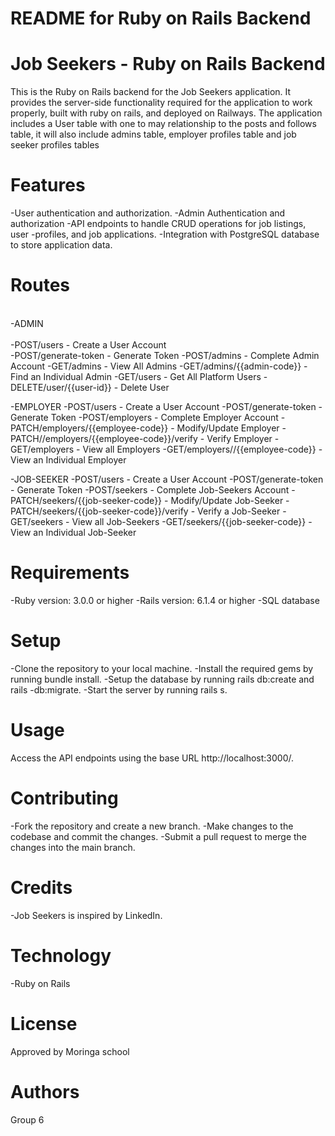 # README for Ruby on Rails Backend

# Job Seekers - Ruby on Rails Backend

This is the Ruby on Rails backend for the Job Seekers application. It provides the server-side functionality required for the application to work properly, built with ruby on rails,  and deployed on Railways. The application includes a User table with one to may relationship to the posts and follows table, it will also include admins table, employer profiles table and job seeker profiles tables

# Features

-User authentication and authorization.
-Admin Authentication and authorization
-API endpoints to handle CRUD operations for job listings, user -profiles, and job applications.
-Integration with PostgreSQL database to store application data.

# Routes

<br>-ADMIN<br>
<br>-POST/users - Create a User Account<br>
-POST/generate-token - Generate Token
-POST/admins - Complete Admin Account
-GET/admins - View All Admins
-GET/admins/{{admin-code}} - Find an Individual Admin
-GET/users - Get All Platform Users
-DELETE/user/{{user-id}} - Delete User

-EMPLOYER
-POST/users - Create a User Account
-POST/generate-token - Generate Token
-POST/employers - Complete Employer Account
-PATCH/employers/{{employee-code}} - Modify/Update Employer
-PATCH//employers/{{employee-code}}/verify - Verify Employer
-GET/employers - View all Employers
-GET/employers//{{employee-code}} - View an Individual Employer

-JOB-SEEKER
-POST/users - Create a User Account
-POST/generate-token - Generate Token
-POST/seekers - Complete Job-Seekers Account
-PATCH/seekers/{{job-seeker-code}} - Modify/Update Job-Seeker 
-PATCH/seekers/{{job-seeker-code}}/verify - Verify a Job-Seeker
-GET/seekers - View all Job-Seekers
-GET/seekers/{{job-seeker-code}} - View an Individual Job-Seeker
# Requirements

-Ruby version: 3.0.0 or higher
-Rails version: 6.1.4 or higher
-SQL database

# Setup

-Clone the repository to your local machine.
-Install the required gems by running bundle install.
-Setup the database by running rails db:create and rails -db:migrate.
-Start the server by running rails s.

# Usage

Access the API endpoints using the base URL http://localhost:3000/.

# Contributing

-Fork the repository and create a new branch.
-Make changes to the codebase and commit the changes.
-Submit a pull request to merge the changes into the main branch.     

# Credits

-Job Seekers is inspired by LinkedIn.

# Technology

-Ruby on Rails

# License

Approved by Moringa school

# Authors

Group 6